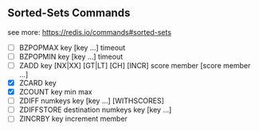 ## Sorted-Sets Commands

see more: https://redis.io/commands#sorted-sets

- [ ] BZPOPMAX key [key ...] timeout
- [ ] BZPOPMIN key [key ...] timeout
- [ ] ZADD key [NX|XX] [GT|LT] [CH] [INCR] score member [score member ...]
- [x] ZCARD key
- [x] ZCOUNT key min max
- [ ] ZDIFF numkeys key [key ...] [WITHSCORES]
- [ ] ZDIFFSTORE destination numkeys key [key ...]
- [ ] ZINCRBY key increment member
